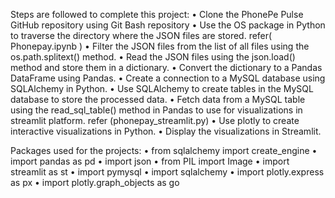 Steps are followed to complete this project:
•	Clone the PhonePe Pulse GitHub repository using Git Bash repository
•	Use the OS package in Python to traverse the directory where the JSON files are stored. refer( Phonepay.ipynb )
•	Filter the JSON files from the list of all files using the os.path.splitext() method.
•	Read the JSON files using the json.load() method and store them in a dictionary.
•	Convert the dictionary to a Pandas DataFrame using Pandas.
•	Create a connection to a MySQL database using SQLAlchemy in Python.
•	Use SQLAlchemy to create tables in the MySQL database to store the processed data.
•	Fetch data from a MySQL table using the read_sql_table() method in Pandas to use for visualizations in streamlit platform. refer (phonepay_streamlit.py)
•	Use plotly to create interactive visualizations in Python.
•	Display the visualizations in Streamlit.

Packages used for the projects:
•	from sqlalchemy import create_engine
•	import pandas as pd
•	import json
•	from PIL import Image
•	import streamlit as st
•	import pymysql
•	import sqlalchemy
•	import plotly.express as px
•	import plotly.graph_objects as go
